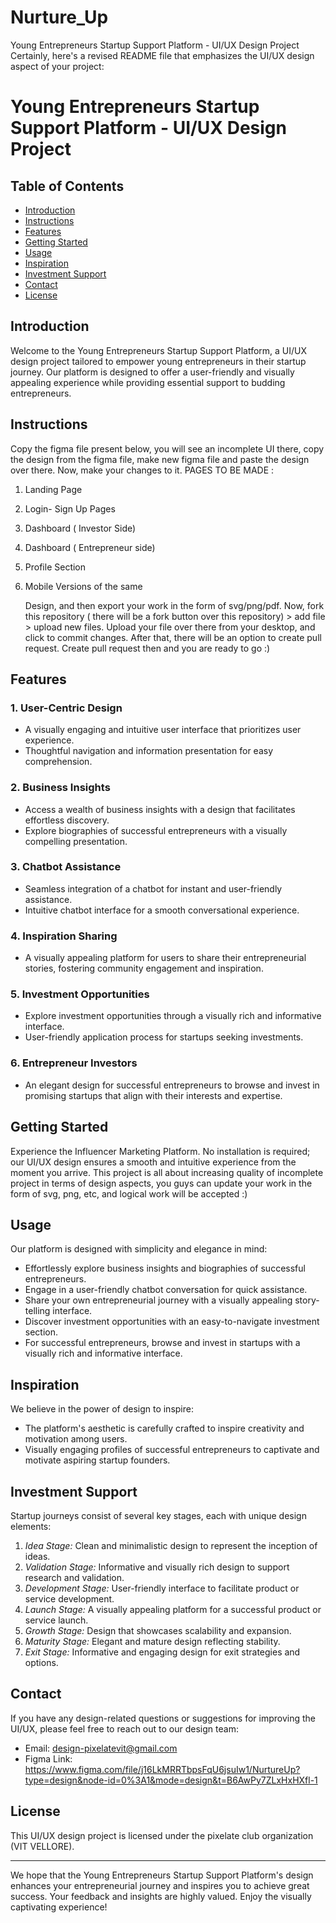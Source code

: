 # Nurture_Up
Young Entrepreneurs Startup Support Platform - UI/UX Design Project
Certainly, here's a revised README file that emphasizes the UI/UX design aspect of your project:

# Young Entrepreneurs Startup Support Platform - UI/UX Design Project

## Table of Contents

- [Introduction](#introduction)
- [Instructions](#Instructions)
- [Features](#features)
- [Getting Started](#getting-started)
- [Usage](#usage)
- [Inspiration](#inspiration)
- [Investment Support](#investment-support)
- [Contact](#contact)
- [License](#license)

## Introduction

Welcome to the Young Entrepreneurs Startup Support Platform, a UI/UX design project tailored to empower young entrepreneurs in their startup journey. Our platform is designed to offer a user-friendly and visually appealing experience while providing essential support to budding entrepreneurs.

## Instructions
Copy the figma file present below, you will see an incomplete UI there, copy the design from the figma file, make new figma file and paste the design over there. Now, make your changes to it.
PAGES TO BE MADE :
1. Landing Page
2. Login- Sign Up Pages
3. Dashboard ( Investor Side)
4. Dashboard ( Entrepreneur side)
5. Profile Section
6. Mobile Versions of the same

   Design, and then export your work in the form of svg/png/pdf.
   Now, fork this repository ( there will be a fork button over this repository) > add file > upload new files.
   Upload your file over there from your desktop, and click to commit changes.
   After that, there will be an option to create pull request. Create pull request then and you are ready to go :)
## Features

### 1. User-Centric Design
- A visually engaging and intuitive user interface that prioritizes user experience.
- Thoughtful navigation and information presentation for easy comprehension.

### 2. Business Insights
- Access a wealth of business insights with a design that facilitates effortless discovery.
- Explore biographies of successful entrepreneurs with a visually compelling presentation.

### 3. Chatbot Assistance
- Seamless integration of a chatbot for instant and user-friendly assistance.
- Intuitive chatbot interface for a smooth conversational experience.

### 4. Inspiration Sharing
- A visually appealing platform for users to share their entrepreneurial stories, fostering community engagement and inspiration.

### 5. Investment Opportunities
- Explore investment opportunities through a visually rich and informative interface.
- User-friendly application process for startups seeking investments.

### 6. Entrepreneur Investors
- An elegant design for successful entrepreneurs to browse and invest in promising startups that align with their interests and expertise.

## Getting Started

Experience the Influencer Marketing Platform. No installation is required; our UI/UX design ensures a smooth and intuitive experience from the moment you arrive.
This project is all about increasing quality of incomplete project in terms of design aspects, you guys can update your work in the form of svg, png, etc, and logical work will be accepted :)

## Usage

Our platform is designed with simplicity and elegance in mind:

- Effortlessly explore business insights and biographies of successful entrepreneurs.
- Engage in a user-friendly chatbot conversation for quick assistance.
- Share your own entrepreneurial journey with a visually appealing story-telling interface.
- Discover investment opportunities with an easy-to-navigate investment section.
- For successful entrepreneurs, browse and invest in startups with a visually rich and informative interface.

## Inspiration

We believe in the power of design to inspire:

- The platform's aesthetic is carefully crafted to inspire creativity and motivation among users.
- Visually engaging profiles of successful entrepreneurs to captivate and motivate aspiring startup founders.

## Investment Support

Startup journeys consist of several key stages, each with unique design elements:

1. *Idea Stage:* Clean and minimalistic design to represent the inception of ideas.
2. *Validation Stage:* Informative and visually rich design to support research and validation.
3. *Development Stage:* User-friendly interface to facilitate product or service development.
4. *Launch Stage:* A visually appealing platform for a successful product or service launch.
5. *Growth Stage:* Design that showcases scalability and expansion.
6. *Maturity Stage:* Elegant and mature design reflecting stability.
7. *Exit Stage:* Informative and engaging design for exit strategies and options.

## Contact

If you have any design-related questions or suggestions for improving the UI/UX, please feel free to reach out to our design team:

- Email: design-pixelatevit@gmail.com
- Figma Link: https://www.figma.com/file/j16LkMRRTbpsFqU6jsuIw1/NurtureUp?type=design&node-id=0%3A1&mode=design&t=B6AwPy7ZLxHxHXfl-1

## License

This UI/UX design project is licensed under the pixelate club organization (VIT VELLORE).

---

We hope that the Young Entrepreneurs Startup Support Platform's design enhances your entrepreneurial journey and inspires you to achieve great success. Your feedback and insights are highly valued. Enjoy the visually captivating experience!

